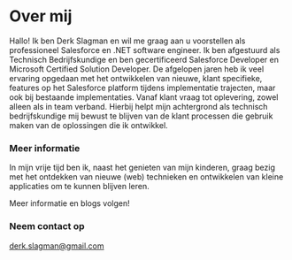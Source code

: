 # Over mij
Hallo! Ik ben Derk Slagman en wil me graag aan u voorstellen als professioneel Salesforce en .NET software engineer. Ik ben afgestuurd als Technisch Bedrijfskundige en ben gecertificeerd Salesforce Developer en Microsoft Certified Solution Developer. De afgelopen jaren heb ik veel ervaring opgedaan met het ontwikkelen van nieuwe, klant specifieke, features op het Salesforce platform tijdens implementatie trajecten, maar ook bij bestaande implementaties. Vanaf klant vraag tot oplevering, zowel alleen als in team verband. Hierbij helpt mijn achtergrond als technisch bedrijfskundige mij bewust te blijven van de klant processen die gebruik maken van de oplossingen die ik ontwikkel. 

### Meer informatie
In mijn vrije tijd ben ik, naast het genieten van mijn kinderen, graag bezig met het ontdekken van nieuwe (web) technieken en ontwikkelen van kleine applicaties om te kunnen blijven leren.

Meer informatie en blogs volgen!

### Neem contact op
[derk.slagman@gmail.com](mailto:derk.slagman@gmail.com)